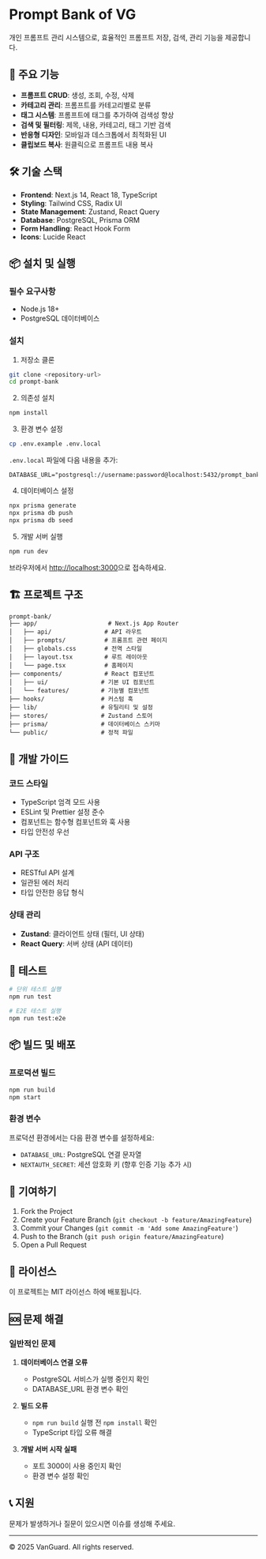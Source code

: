 # Prompt Bank of VG

개인 프롬프트 관리 시스템으로, 효율적인 프롬프트 저장, 검색, 관리 기능을 제공합니다.

## 🚀 주요 기능

- **프롬프트 CRUD**: 생성, 조회, 수정, 삭제
- **카테고리 관리**: 프롬프트를 카테고리별로 분류
- **태그 시스템**: 프롬프트에 태그를 추가하여 검색성 향상
- **검색 및 필터링**: 제목, 내용, 카테고리, 태그 기반 검색
- **반응형 디자인**: 모바일과 데스크톱에서 최적화된 UI
- **클립보드 복사**: 원클릭으로 프롬프트 내용 복사

## 🛠️ 기술 스택

- **Frontend**: Next.js 14, React 18, TypeScript
- **Styling**: Tailwind CSS, Radix UI
- **State Management**: Zustand, React Query
- **Database**: PostgreSQL, Prisma ORM
- **Form Handling**: React Hook Form
- **Icons**: Lucide React

## 📦 설치 및 실행

### 필수 요구사항

- Node.js 18+ 
- PostgreSQL 데이터베이스

### 설치

1. 저장소 클론
```bash
git clone <repository-url>
cd prompt-bank
```

2. 의존성 설치
```bash
npm install
```

3. 환경 변수 설정
```bash
cp .env.example .env.local
```

`.env.local` 파일에 다음 내용을 추가:
```env
DATABASE_URL="postgresql://username:password@localhost:5432/prompt_bank"
```

4. 데이터베이스 설정
```bash
npx prisma generate
npx prisma db push
npx prisma db seed
```

5. 개발 서버 실행
```bash
npm run dev
```

브라우저에서 [http://localhost:3000](http://localhost:3000)으로 접속하세요.

## 🏗️ 프로젝트 구조

```
prompt-bank/
├── app/                    # Next.js App Router
│   ├── api/               # API 라우트
│   ├── prompts/           # 프롬프트 관련 페이지
│   ├── globals.css        # 전역 스타일
│   ├── layout.tsx         # 루트 레이아웃
│   └── page.tsx           # 홈페이지
├── components/            # React 컴포넌트
│   ├── ui/               # 기본 UI 컴포넌트
│   └── features/         # 기능별 컴포넌트
├── hooks/                # 커스텀 훅
├── lib/                  # 유틸리티 및 설정
├── stores/               # Zustand 스토어
├── prisma/               # 데이터베이스 스키마
└── public/               # 정적 파일
```

## 🔧 개발 가이드

### 코드 스타일

- TypeScript 엄격 모드 사용
- ESLint 및 Prettier 설정 준수
- 컴포넌트는 함수형 컴포넌트와 훅 사용
- 타입 안전성 우선

### API 구조

- RESTful API 설계
- 일관된 에러 처리
- 타입 안전한 응답 형식

### 상태 관리

- **Zustand**: 클라이언트 상태 (필터, UI 상태)
- **React Query**: 서버 상태 (API 데이터)

## 🧪 테스트

```bash
# 단위 테스트 실행
npm run test

# E2E 테스트 실행
npm run test:e2e
```

## 📦 빌드 및 배포

### 프로덕션 빌드

```bash
npm run build
npm start
```

### 환경 변수

프로덕션 환경에서는 다음 환경 변수를 설정하세요:

- `DATABASE_URL`: PostgreSQL 연결 문자열
- `NEXTAUTH_SECRET`: 세션 암호화 키 (향후 인증 기능 추가 시)

## 🤝 기여하기

1. Fork the Project
2. Create your Feature Branch (`git checkout -b feature/AmazingFeature`)
3. Commit your Changes (`git commit -m 'Add some AmazingFeature'`)
4. Push to the Branch (`git push origin feature/AmazingFeature`)
5. Open a Pull Request

## 📄 라이선스

이 프로젝트는 MIT 라이선스 하에 배포됩니다.

## 🆘 문제 해결

### 일반적인 문제

1. **데이터베이스 연결 오류**
   - PostgreSQL 서비스가 실행 중인지 확인
   - DATABASE_URL 환경 변수 확인

2. **빌드 오류**
   - `npm run build` 실행 전 `npm install` 확인
   - TypeScript 타입 오류 해결

3. **개발 서버 시작 실패**
   - 포트 3000이 사용 중인지 확인
   - 환경 변수 설정 확인

## 📞 지원

문제가 발생하거나 질문이 있으시면 이슈를 생성해 주세요.

---

© 2025 VanGuard. All rights reserved. 